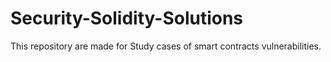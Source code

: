# Security-Solidity-Solutions
This repository are made for Study cases of smart contracts vulnerabilities.
